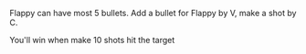 Flappy can have most 5 bullets. Add a bullet for Flappy by V, make a shot by C.

You'll win when make 10 shots hit the target
